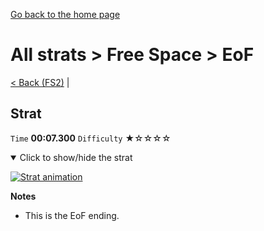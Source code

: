 [Go back to the home page](https://github.com/Doublevil/scbspeedrun)

# All strats > Free Space > EoF

[< Back (FS2)](https://github.com/Doublevil/scbspeedrun/blob/main/levels/all_lvl/FS/FS2.md) | 

## Strat

`Time` **00:07.300** `Difficulty` ★☆☆☆☆
<details open>
  <summary>Click to show/hide the strat</summary>

  [![Strat animation](https://github.com/Doublevil/scbspeedrun/blob/main/media/levels/FS/EoF_Strat.webp)](https://github.com/Doublevil/scbspeedrun/blob/main/media/levels/FS/EoF_Strat.mp4?raw=true)

  **Notes**
  - This is the EoF ending.
</details>
